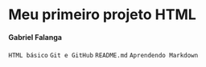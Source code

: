 # Meu primeiro projeto HTML

#### Gabriel Falanga

`HTML básico` `Git e GitHub` `README.md`
`Aprendendo Markdown`
